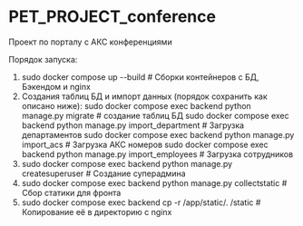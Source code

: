 # PET_PROJECT_conference
Проект по порталу с АКС конференциями

Порядок запуска:
1. sudo docker compose up --build # Сборки контейнеров с БД, Бэкендом и nginx
2. Создания таблиц БД и импорт данных (порядок сохранить как описано ниже):
sudo docker compose exec backend python manage.py migrate # создание таблиц БД
sudo docker compose exec backend python manage.py import_department # Загрузка департаментов
sudo docker compose exec backend python manage.py import_acs # Загрузка АКС номеров
sudo docker compose exec backend python manage.py import_employees # Загрузка сотрудников
2. sudo docker compose exec backend python manage.py createsuperuser # Создание суперадмина
3. sudo docker compose exec backend python manage.py collectstatic # Сбор статики для фронта
4. sudo docker compose exec backend cp -r /app/static/. /static # Копирование её в директорию с nginx